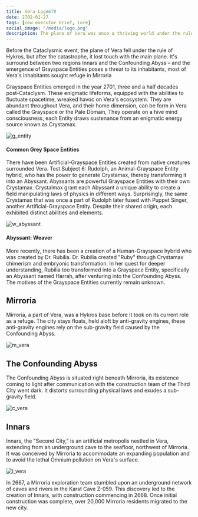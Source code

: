 ```yaml
---
title: Vera Log#678
date: 2702-01-27
tags: [new executor brief, lore]
social_image: "/media/logo.png"
description: The plane of Vera was once a thriving world under the rule of Hykros. However, after the Cataclysm it was cut it off from the main plane of Aida and  Grayspace Entities were unleashed, a race of enigmatic creatures that destroyed the ecosystem. Most of the inhabitants have now fled to Mirroria, a floating city.
---
```


Before the Cataclysmic event, the plane of Vera fell under the rule of Hykros, but after the catastrophe, it lost touch with the main plane. It's surround between two regions Innars and the Confounding Abyss – and the emergence of Grayspace Entities poses a threat to its inhabitants, most of Vera's inhabitants sought refuge in Mirroria

Grayspace Entities emerged in the year 2701, three and a half decades post-Cataclysm. These enigmatic lifeforms, equipped with the abilities to fluctuate spacetime, wreaked havoc on Vera's ecosystem. They are abundant throughout Vera, and their home dimension, can be form in Vera called the Grayspace or the Pale Domain, They operate on a hive mind consciousness, each Entity draws sustenance from an enigmatic energy source known as Crystamax.

![g_entity](/media/g_entity.png)

#### Common Grey Space Entities

There have been Artificial-Grayspace Entities created from native creatures surrounded Vera. Test Subject 6: Rudolph, an Animal-Grayspace Entity hybrid, who has the power to generate Crystamax, thereby transforming it into an Abyssant. Abyssants are powerful Grayspace Entities with their own Crystamax. Crystalmax grant each Abyssant a unique ability to create a field manipulating laws of physics in different ways. Surprisingly, the same Crystamax that was once a part of Rudolph later fused with Puppet Singer, another Artificial-Grayspace Entity. Despite their shared origin, each exhibited distinct abilities and elements.

![w_abyssant](/media/w_abyssant.png)

#### Abyssant: Weaver

More recently, there has been a creation of a Human-Grayspace hybrid who was created by Dr. Rubilia. Dr. Rubilia created "Ruby" through Crystamax chimerism and embryonic transformation. In her quest for deeper understanding, Rubilia too transformed into a Grayspace Entity, specifically an Abyssant named Harrah, after venturing into the Confounding Abyss. The motives of the Grayspace Entities currently remain unknown.

## Mirroria

Mirroria, a part of Vera, was a Hykros base before it took on its current role as a refuge. The city stays floats, held aloft by anti-gravity engines, these anti-gravity engines rely on the sub-gravity field caused by the Confounding Abyss.

![m_vera](/media/m_vera.png)

## The Confounding Abyss

The Confounding Abyss is situated right beneath Mirroria, its existence coming to light after communication with the construction team of the Third City went dark. It distorts surrounding physical laws and exudes a sub-gravity field.

![c_vera](/media/c_vera.png)

## Innars

Innars, the "Second City," is an artificial metropolis nestled in Vera, extending from an underground cave to the seafloor, northwest of Mirroria. It was conceived by Mirroria to accommodate an expanding population and to avoid the lethal Omnium pollution on Vera's surface.

![i_vera](/media/i_vera.png)

In 2667, a Mirroria exploration team stumbled upon an underground network of caves and rivers in the Karst Cave Z-059. This discovery led to the creation of Innars, with construction commencing in 2668. Once initial construction was complete, over 20,000 Mirroria residents migrated to the new city.
